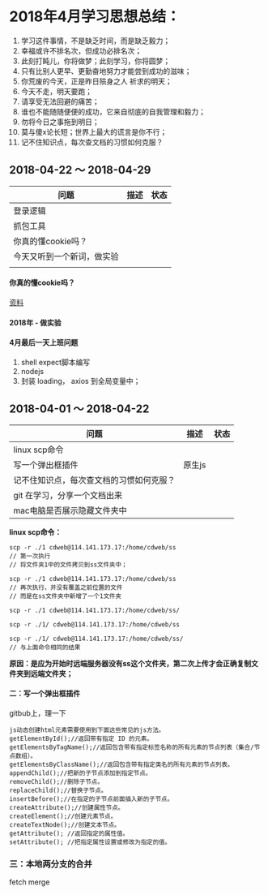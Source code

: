 # 2018年4月学习思想总结：

1. 学习这件事情，不是缺乏时间，而是缺乏毅力；
2. 幸福或许不排名次，但成功必排名次；
3. 此刻打盹儿，你将做梦；此刻学习，你将圆梦；
4. 只有比别人更早、更勤奋地努力才能尝到成功的滋味；
5. 你荒废的今天，正是昨日殒身之人 祈求的明天；
6. 今天不走，明天要跑；
7. 请享受无法回避的痛苦；
8. 谁也不能随随便便的成功，它来自彻底的自我管理和毅力；
9. 勿将今日之事拖到明日；
10. 莫与傻x论长短；世界上最大的谎言是你不行；
11. 记不住知识点，每次查文档的习惯如何克服？




## 2018-04-22 ～ 2018-04-29

| 问题                       | 描述 | 状态 |
| -------------------------- | ---- | ---- |
| 登录逻辑                   |      |      |
| 抓包工具                   |      |      |
| 你真的懂cookie吗？         |      |      |
| 今天又听到一个新词，做实验 |      |      |
|                            |      |      |



#### 你真的懂cookie吗？

[资料](https://segmentfault.com/a/1190000004556040#articleHeader12)



#### 2018年 - 做实验



#### 4月最后一天上班问题

1. shell expect脚本编写
2. nodejs
3. 封装 loading， axios 到全局变量中；






## 2018-04-01 ～ 2018-04-22

| 问题                                     | 描述   | 状态 |
| ---------------------------------------- | ------ | ---- |
| linux scp命令                            |        |      |
| 写一个弹出框插件                         | 原生js |      |
| 记不住知识点，每次查文档的习惯如何克服？ |        |      |
| git 在学习，分享一个文档出来             |        |      |
| mac电脑是否展示隐藏文件夹中              |        |      |

**linux scp命令：**

```
scp -r ./1 cdweb@114.141.173.17:/home/cdweb/ss
// 第一次执行
// 将文件夹1中的文件拷贝到ss文件夹中；

scp -r ./1 cdweb@114.141.173.17:/home/cdweb/ss
// 再次执行，并没有覆盖之前位置的文件
// 而是在ss文件夹中新增了一个1文件夹
```

```
scp -r ./1 cdweb@114.141.173.17:/home/cdweb/ss/

scp -r ./1/ cdweb@114.141.173.17:/home/cdweb/ss

scp -r ./1/ cdweb@114.141.173.17:/home/cdweb/ss/
// 与上面命令相同的结果
```

**原因：是应为开始时远端服务器没有ss这个文件夹，第二次上传才会正确复制文件夹到远端文件夹；**



#### 二：写一个弹出框插件

gitbub上，理一下



```
js动态创建html元素需要使用到下面这些常见的js方法。 
getElementById();//返回带有指定 ID 的元素。 
getElementsByTagName();//返回包含带有指定标签名称的所有元素的节点列表（集合/节点数组）。 
getElementsByClassName();//返回包含带有指定类名的所有元素的节点列表。 
appendChild();//把新的子节点添加到指定节点。 
removeChild();//删除子节点。 
replaceChild();//替换子节点。 
insertBefore();//在指定的子节点前面插入新的子节点。 
createAttribute();//创建属性节点。 
createElement();//创建元素节点。 
createTextNode();//创建文本节点。 
getAttribute(); //返回指定的属性值。 
setAttribute(); //把指定属性设置或修改为指定的值。
```



### 三：本地两分支的合并

fetch merge